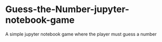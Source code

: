 # Guess-the-Number-jupyter-notebook-game
A simple jupyter notebook game where the player must guess a number
